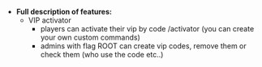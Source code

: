 * **Full description of features:**   
  - VIP activator
    - players can activate their vip by code /activator (you can create your own custom commands)
    - admins with flag ROOT can create vip codes, remove them or check them (who use the code etc..)
